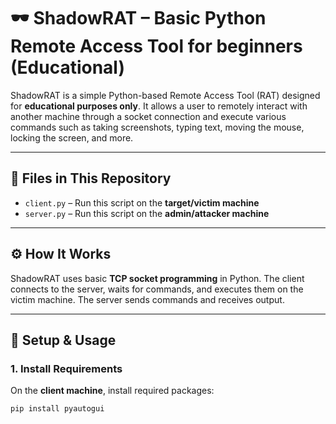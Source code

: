 # 🕶️ ShadowRAT – Basic Python Remote Access Tool for beginners (Educational)

ShadowRAT is a simple Python-based Remote Access Tool (RAT) designed for **educational purposes only**. It allows a user to remotely interact with another machine through a socket connection and execute various commands such as taking screenshots, typing text, moving the mouse, locking the screen, and more.

---

## 📁 Files in This Repository

- `client.py` – Run this script on the **target/victim machine**
- `server.py` – Run this script on the **admin/attacker machine**

---

## ⚙️ How It Works

ShadowRAT uses basic **TCP socket programming** in Python. The client connects to the server, waits for commands, and executes them on the victim machine. The server sends commands and receives output.

---

## 🚀 Setup & Usage

### 1. Install Requirements

On the **client machine**, install required packages:

```bash
pip install pyautogui
